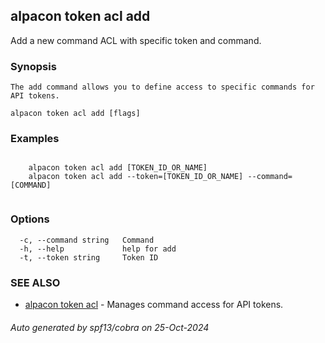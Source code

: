 ## alpacon token acl add

Add a new command ACL with specific token and command.

### Synopsis


	The add command allows you to define access to specific commands for API tokens.
	

```
alpacon token acl add [flags]
```

### Examples

```

	alpacon token acl add [TOKEN_ID_OR_NAME] 
	alpacon token acl add --token=[TOKEN_ID_OR_NAME] --command=[COMMAND]
	
```

### Options

```
  -c, --command string   Command
  -h, --help             help for add
  -t, --token string     Token ID
```

### SEE ALSO

* [alpacon token acl](alpacon_token_acl.md)	 - Manages command access for API tokens.

###### Auto generated by spf13/cobra on 25-Oct-2024
